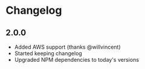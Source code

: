 # Changelog

## 2.0.0
- Added AWS support (thanks @willvincent)
- Started keeping changelog
- Upgraded NPM dependencies to today's versions
